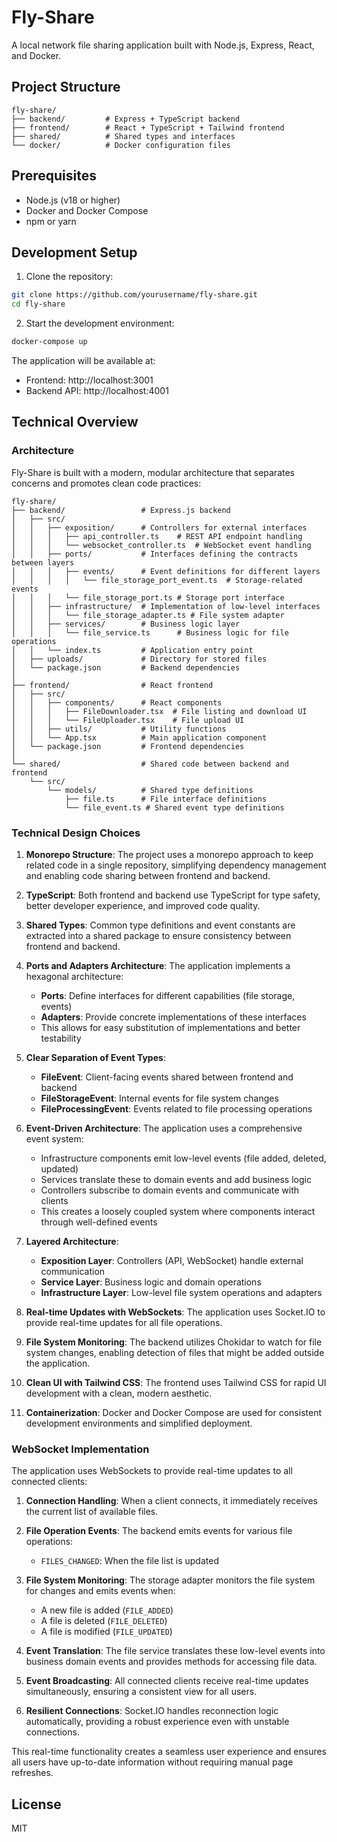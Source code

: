 # Fly-Share

A local network file sharing application built with Node.js, Express, React, and Docker.

## Project Structure

```
fly-share/
├── backend/         # Express + TypeScript backend
├── frontend/        # React + TypeScript + Tailwind frontend
├── shared/          # Shared types and interfaces
└── docker/          # Docker configuration files
```

## Prerequisites

- Node.js (v18 or higher)
- Docker and Docker Compose
- npm or yarn

## Development Setup

1. Clone the repository:
```bash
git clone https://github.com/yourusername/fly-share.git
cd fly-share
```

2. Start the development environment:
```bash
docker-compose up
```

The application will be available at:
- Frontend: http://localhost:3001
- Backend API: http://localhost:4001

## Technical Overview

### Architecture

Fly-Share is built with a modern, modular architecture that separates concerns and promotes clean code practices:

```
fly-share/
├── backend/                 # Express.js backend
│   ├── src/
│   │   ├── exposition/      # Controllers for external interfaces
│   │   │   ├── api_controller.ts    # REST API endpoint handling
│   │   │   └── websocket_controller.ts  # WebSocket event handling
│   │   ├── ports/           # Interfaces defining the contracts between layers
│   │   │   ├── events/      # Event definitions for different layers
│   │   │   │   └── file_storage_port_event.ts  # Storage-related events
│   │   │   └── file_storage_port.ts # Storage port interface
│   │   ├── infrastructure/  # Implementation of low-level interfaces
│   │   │   └── file_storage_adapter.ts # File system adapter
│   │   ├── services/        # Business logic layer
│   │   │   └── file_service.ts      # Business logic for file operations
│   │   └── index.ts         # Application entry point
│   ├── uploads/             # Directory for stored files
│   └── package.json         # Backend dependencies
│
├── frontend/                # React frontend
│   ├── src/
│   │   ├── components/      # React components
│   │   │   ├── FileDownloader.tsx  # File listing and download UI
│   │   │   └── FileUploader.tsx    # File upload UI 
│   │   ├── utils/           # Utility functions
│   │   └── App.tsx          # Main application component
│   └── package.json         # Frontend dependencies
│
└── shared/                  # Shared code between backend and frontend
    └── src/
        └── models/          # Shared type definitions
            ├── file.ts      # File interface definitions
            └── file_event.ts # Shared event type definitions
```

### Technical Design Choices

1. **Monorepo Structure**: The project uses a monorepo approach to keep related code in a single repository, simplifying dependency management and enabling code sharing between frontend and backend.

2. **TypeScript**: Both frontend and backend use TypeScript for type safety, better developer experience, and improved code quality.

3. **Shared Types**: Common type definitions and event constants are extracted into a shared package to ensure consistency between frontend and backend.

4. **Ports and Adapters Architecture**: The application implements a hexagonal architecture:
   - **Ports**: Define interfaces for different capabilities (file storage, events)
   - **Adapters**: Provide concrete implementations of these interfaces
   - This allows for easy substitution of implementations and better testability

5. **Clear Separation of Event Types**:
   - **FileEvent**: Client-facing events shared between frontend and backend
   - **FileStorageEvent**: Internal events for file system changes
   - **FileProcessingEvent**: Events related to file processing operations

6. **Event-Driven Architecture**: The application uses a comprehensive event system:
   - Infrastructure components emit low-level events (file added, deleted, updated)
   - Services translate these to domain events and add business logic
   - Controllers subscribe to domain events and communicate with clients
   - This creates a loosely coupled system where components interact through well-defined events

7. **Layered Architecture**:
   - **Exposition Layer**: Controllers (API, WebSocket) handle external communication
   - **Service Layer**: Business logic and domain operations
   - **Infrastructure Layer**: Low-level file system operations and adapters

8. **Real-time Updates with WebSockets**: The application uses Socket.IO to provide real-time updates for all file operations.

9. **File System Monitoring**: The backend utilizes Chokidar to watch for file system changes, enabling detection of files that might be added outside the application.

10. **Clean UI with Tailwind CSS**: The frontend uses Tailwind CSS for rapid UI development with a clean, modern aesthetic.

11. **Containerization**: Docker and Docker Compose are used for consistent development environments and simplified deployment.

### WebSocket Implementation

The application uses WebSockets to provide real-time updates to all connected clients:

1. **Connection Handling**: When a client connects, it immediately receives the current list of available files.

2. **File Operation Events**: The backend emits events for various file operations:
   - `FILES_CHANGED`: When the file list is updated

3. **File System Monitoring**: The storage adapter monitors the file system for changes and emits events when:
   - A new file is added (`FILE_ADDED`)
   - A file is deleted (`FILE_DELETED`)
   - A file is modified (`FILE_UPDATED`)

4. **Event Translation**: The file service translates these low-level events into business domain events and provides methods for accessing file data.

5. **Event Broadcasting**: All connected clients receive real-time updates simultaneously, ensuring a consistent view for all users.

6. **Resilient Connections**: Socket.IO handles reconnection logic automatically, providing a robust experience even with unstable connections.

This real-time functionality creates a seamless user experience and ensures all users have up-to-date information without requiring manual page refreshes.

## License

MIT 
